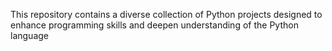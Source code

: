 This repository contains a diverse collection of Python projects designed to enhance programming skills and deepen understanding of the Python language
 

